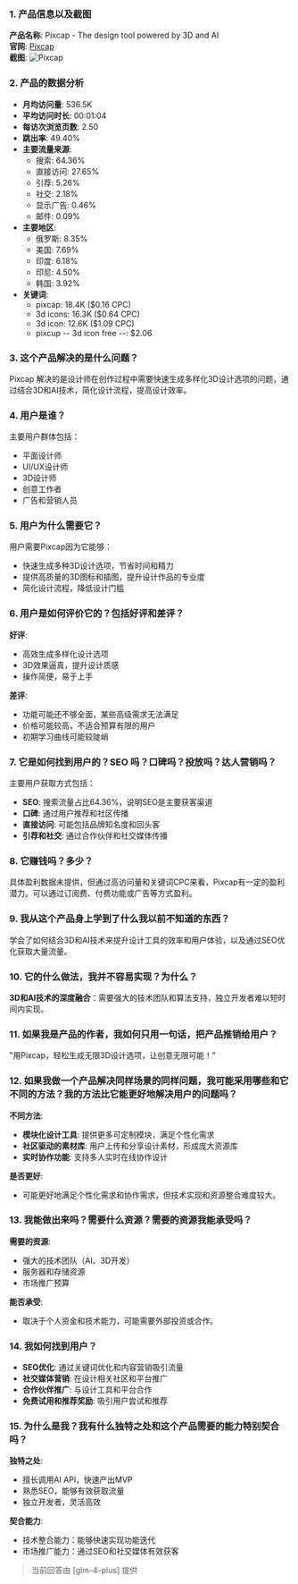 ### 1. 产品信息以及截图

**产品名称**: Pixcap - The design tool powered by 3D and AI  
**官网**: [Pixcap](https://pixcap.com)  
**截图**: ![Pixcap](https://cdn-images.toolify.ai/168476474959974190.jpg)

### 2. 产品的数据分析

- **月均访问量**: 536.5K
- **平均访问时长**: 00:01:04
- **每访次浏览页数**: 2.50
- **跳出率**: 49.40%
- **主要流量来源**:
  - 搜索: 64.36%
  - 直接访问: 27.65%
  - 引荐: 5.26%
  - 社交: 2.18%
  - 显示广告: 0.46%
  - 邮件: 0.09%
- **主要地区**:
  - 俄罗斯: 8.35%
  - 美国: 7.69%
  - 印度: 6.18%
  - 印尼: 4.50%
  - 韩国: 3.92%
- **关键词**:
  - pixcap: 18.4K ($0.16 CPC)
  - 3d icons: 16.3K ($0.64 CPC)
  - 3d icon: 12.6K ($1.09 CPC)
  - pixcup -- 3d icon free --: $2.06

### 3. 这个产品解决的是什么问题？

Pixcap 解决的是设计师在创作过程中需要快速生成多样化3D设计选项的问题，通过结合3D和AI技术，简化设计流程，提高设计效率。

### 4. 用户是谁？

主要用户群体包括：
- 平面设计师
- UI/UX设计师
- 3D设计师
- 创意工作者
- 广告和营销人员

### 5. 用户为什么需要它？

用户需要Pixcap因为它能够：
- 快速生成多种3D设计选项，节省时间和精力
- 提供高质量的3D图标和插图，提升设计作品的专业度
- 简化设计流程，降低设计门槛

### 6. 用户是如何评价它的？包括好评和差评？

**好评**:
- 高效生成多样化设计选项
- 3D效果逼真，提升设计质感
- 操作简便，易于上手

**差评**:
- 功能可能还不够全面，某些高级需求无法满足
- 价格可能较高，不适合预算有限的用户
- 初期学习曲线可能较陡峭

### 7. 它是如何找到用户的？SEO 吗？口碑吗？投放吗？达人营销吗？

主要用户获取方式包括：
- **SEO**: 搜索流量占比64.36%，说明SEO是主要获客渠道
- **口碑**: 通过用户推荐和社区传播
- **直接访问**: 可能包括品牌知名度和回头客
- **引荐和社交**: 通过合作伙伴和社交媒体传播

### 8. 它赚钱吗？多少？

具体盈利数据未提供，但通过高访问量和关键词CPC来看，Pixcap有一定的盈利潜力。可以通过订阅费、付费功能或广告等方式盈利。

### 9. 我从这个产品身上学到了什么我以前不知道的东西？

学会了如何结合3D和AI技术来提升设计工具的效率和用户体验，以及通过SEO优化获取大量流量。

### 10. 它的什么做法，我并不容易实现？为什么？

**3D和AI技术的深度融合**：需要强大的技术团队和算法支持，独立开发者难以短时间内实现。

### 11. 如果我是产品的作者，我如何只用一句话，把产品推销给用户？

"用Pixcap，轻松生成无限3D设计选项，让创意无限可能！"

### 12. 如果我做一个产品解决同样场景的同样问题，我可能采用哪些和它不同的方法？我的方法比它能更好地解决用户的问题吗？

**不同方法**:
- **模块化设计工具**: 提供更多可定制模块，满足个性化需求
- **社区驱动的素材库**: 用户上传和分享设计素材，形成庞大资源库
- **实时协作功能**: 支持多人实时在线协作设计

**是否更好**:
- 可能更好地满足个性化需求和协作需求，但技术实现和资源整合难度较大。

### 13. 我能做出来吗？需要什么资源？需要的资源我能承受吗？

**需要的资源**:
- 强大的技术团队（AI、3D开发）
- 服务器和存储资源
- 市场推广预算

**能否承受**:
- 取决于个人资金和技术能力，可能需要外部投资或合作。

### 14. 我如何找到用户？

- **SEO优化**: 通过关键词优化和内容营销吸引流量
- **社交媒体营销**: 在设计相关社区和平台推广
- **合作伙伴推广**: 与设计工具和平台合作
- **免费试用和推荐奖励**: 吸引用户尝试和推荐

### 15. 为什么是我？我有什么独特之处和这个产品需要的能力特别契合吗？

**独特之处**:
- 擅长调用AI API，快速产出MVP
- 熟悉SEO，能够有效获取流量
- 独立开发者，灵活高效

**契合能力**:
- 技术整合能力：能够快速实现功能迭代
- 市场推广能力：通过SEO和社交媒体有效获客

> 当前回答由 [glm-4-plus] 提供